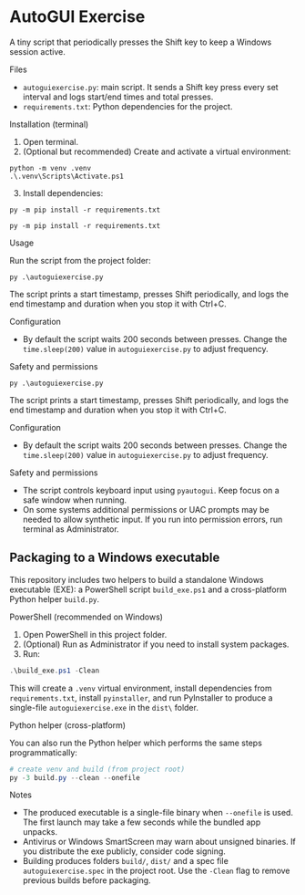 # AutoGUI Exercise

A tiny script that periodically presses the Shift key to keep a Windows session active.

Files
- `autoguiexercise.py`: main script. It sends a Shift key press every set interval and logs start/end times and total presses.
- `requirements.txt`: Python dependencies for the project.

Installation (terminal)
1. Open terminal.
2. (Optional but recommended) Create and activate a virtual environment:

```terminal
python -m venv .venv
.\.venv\Scripts\Activate.ps1
```

3. Install dependencies:
```terminal
py -m pip install -r requirements.txt
```

```terminal
py -m pip install -r requirements.txt
```

Usage

Run the script from the project folder:

```terminal
py .\autoguiexercise.py
```

The script prints a start timestamp, presses Shift periodically, and logs the end timestamp and duration when you stop it with Ctrl+C.

Configuration
- By default the script waits 200 seconds between presses. Change the `time.sleep(200)` value in `autoguiexercise.py` to adjust frequency.

Safety and permissions
```terminal
py .\autoguiexercise.py
```

The script prints a start timestamp, presses Shift periodically, and logs the end timestamp and duration when you stop it with Ctrl+C.

Configuration
- By default the script waits 200 seconds between presses. Change the `time.sleep(200)` value in `autoguiexercise.py` to adjust frequency.

Safety and permissions
- The script controls keyboard input using `pyautogui`. Keep focus on a safe window when running.
- On some systems additional permissions or UAC prompts may be needed to allow synthetic input. If you run into permission errors, run terminal as Administrator.

Packaging to a Windows executable
--------------------------------

This repository includes two helpers to build a standalone Windows executable (EXE): a PowerShell script `build_exe.ps1` and a cross-platform Python helper `build.py`.

PowerShell (recommended on Windows)

1. Open PowerShell in this project folder.
2. (Optional) Run as Administrator if you need to install system packages.
3. Run:

```powershell
.\build_exe.ps1 -Clean
```

This will create a `.venv` virtual environment, install dependencies from `requirements.txt`, install `pyinstaller`, and run PyInstaller to produce a single-file `autoguiexercise.exe` in the `dist\` folder.

Python helper (cross-platform)

You can also run the Python helper which performs the same steps programmatically:

```powershell
# create venv and build (from project root)
py -3 build.py --clean --onefile
```

Notes
- The produced executable is a single-file binary when `--onefile` is used. The first launch may take a few seconds while the bundled app unpacks.
- Antivirus or Windows SmartScreen may warn about unsigned binaries. If you distribute the exe publicly, consider code signing.
- Building produces folders `build/`, `dist/` and a spec file `autoguiexercise.spec` in the project root. Use the `-Clean` flag to remove previous builds before packaging.
